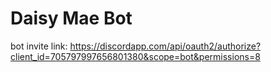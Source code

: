 # Daisy Mae Bot

bot invite link: https://discordapp.com/api/oauth2/authorize?client_id=705797997656801380&scope=bot&permissions=8
